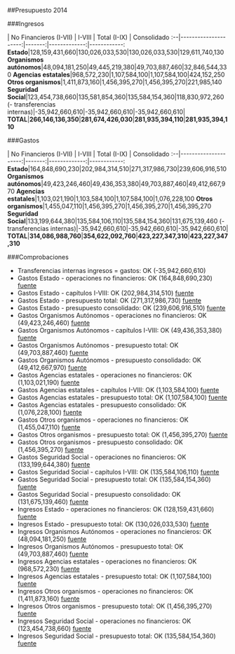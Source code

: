 ##Presupuesto 2014

###Ingresos

 | No Financieros (I-VII) | I-VIII | Total (I-IX) | Consolidado
:--|---------------------:|-------:|-------------:|------------:
**Estado**|128,159,431,660|130,026,033,530|130,026,033,530|129,611,740,130
**Organismos autónomos**|48,094,181,250|49,445,219,380|49,703,887,460|32,846,544,330
**Agencias estatales**|968,572,230|1,107,584,100|1,107,584,100|424,152,250
**Otros organismos**|1,411,873,160|1,456,395,270|1,456,395,270|221,985,140
**Seguridad Social**|123,454,738,660|135,581,854,360|135,584,154,360|118,830,972,260
(- transferencias internas)|-35,942,660,610|-35,942,660,610|-35,942,660,610|
**TOTAL**|**266,146,136,350**|**281,674,426,030**|**281,935,394,110**|**281,935,394,110**

###Gastos

 | No Financieros (I-VII) | I-VIII | Total (I-IX) | Consolidado
:--|---------------------:|-------:|-------------:|------------:
**Estado**|164,848,690,230|202,984,314,510|271,317,986,730|239,606,916,510
**Organismos autónomos**|49,423,246,460|49,436,353,380|49,703,887,460|49,412,667,970
**Agencias estatales**|1,103,021,190|1,103,584,100|1,107,584,100|1,076,228,100
**Otros organismos**|1,455,047,110|1,456,395,270|1,456,395,270|1,456,395,270
**Seguridad Social**|133,199,644,380|135,584,106,110|135,584,154,360|131,675,139,460
(- transferencias internas)|-35,942,660,610|-35,942,660,610|-35,942,660,610|
**TOTAL**|**314,086,988,760**|**354,622,092,760**|**423,227,347,310**|**423,227,347,310**

###Comprobaciones

 * Transferencias internas ingresos = gastos: OK (-35,942,660,610)
 * Gastos Estado - operaciones no financieros: OK (164,848,690,230)   [fuente](http://www.sepg.pap.minhap.gob.es/Presup/PGE2014Proyecto/MaestroDocumentos/PGE-ROM/doc/HTM/N_14_A_R_6_2_801_1_3.HTM)
 * Gastos Estado - capítulos I-VIII: OK (202,984,314,510)   [fuente](http://www.sepg.pap.minhap.gob.es/Presup/PGE2014Proyecto/MaestroDocumentos/PGE-ROM/doc/HTM/N_14_A_R_6_2_801_1_3.HTM)
 * Gastos Estado - presupuesto total: OK (271,317,986,730)   [fuente](http://www.sepg.pap.minhap.gob.es/Presup/PGE2014Proyecto/MaestroDocumentos/PGE-ROM/doc/HTM/N_14_A_R_6_2_801_1_3.HTM)
 * Gastos Estado - presupuesto consolidado: OK (239,606,916,510)   [fuente](http://www.sepg.pap.minhap.gob.es/Presup/PGE2014Proyecto/MaestroDocumentos/PGE-ROM/doc/HTM/N_14_A_R_6_2_801_1_3.HTM)
 * Gastos Organismos Autónomos - operaciones no financieros: OK (49,423,246,460)   [fuente](http://www.sepg.pap.minhap.gob.es/Presup/PGE2014Proyecto/MaestroDocumentos/PGE-ROM/doc/HTM/N_14_A_R_6_2_802_1_3.HTM)
 * Gastos Organismos Autónomos - capítulos I-VIII: OK (49,436,353,380)   [fuente](http://www.sepg.pap.minhap.gob.es/Presup/PGE2014Proyecto/MaestroDocumentos/PGE-ROM/doc/HTM/N_14_A_R_6_2_802_1_3.HTM)
 * Gastos Organismos Autónomos - presupuesto total: OK (49,703,887,460)   [fuente](http://www.sepg.pap.minhap.gob.es/Presup/PGE2014Proyecto/MaestroDocumentos/PGE-ROM/doc/HTM/N_14_A_R_6_2_802_1_3.HTM)
 * Gastos Organismos Autónomos - presupuesto consolidado: OK (49,412,667,970)   [fuente](http://www.sepg.pap.minhap.gob.es/Presup/PGE2014Proyecto/MaestroDocumentos/PGE-ROM/doc/HTM/N_14_A_R_6_2_802_1_3.HTM)
 * Gastos Agencias estatales - operaciones no financieros: OK (1,103,021,190)   [fuente](http://www.sepg.pap.minhap.gob.es/Presup/PGE2014Proyecto/MaestroDocumentos/PGE-ROM/doc/HTM/N_14_A_R_6_2_803_1_3.HTM)
 * Gastos Agencias estatales - capítulos I-VIII: OK (1,103,584,100)   [fuente](http://www.sepg.pap.minhap.gob.es/Presup/PGE2014Proyecto/MaestroDocumentos/PGE-ROM/doc/HTM/N_14_A_R_6_2_803_1_3.HTM)
 * Gastos Agencias estatales - presupuesto total: OK (1,107,584,100)   [fuente](http://www.sepg.pap.minhap.gob.es/Presup/PGE2014Proyecto/MaestroDocumentos/PGE-ROM/doc/HTM/N_14_A_R_6_2_803_1_3.HTM)
 * Gastos Agencias estatales - presupuesto consolidado: OK (1,076,228,100)   [fuente](http://www.sepg.pap.minhap.gob.es/Presup/PGE2014Proyecto/MaestroDocumentos/PGE-ROM/doc/HTM/N_14_A_R_6_2_803_1_3.HTM)
 * Gastos Otros organismos - operaciones no financieros: OK (1,455,047,110)   [fuente](http://www.sepg.pap.minhap.gob.es/Presup/PGE2014Proyecto/MaestroDocumentos/PGE-ROM/doc/HTM/N_14_A_R_6_2_804_1_3.HTM)
 * Gastos Otros organismos - presupuesto total: OK (1,456,395,270)   [fuente](http://www.sepg.pap.minhap.gob.es/Presup/PGE2014Proyecto/MaestroDocumentos/PGE-ROM/doc/HTM/N_14_A_R_6_2_804_1_3.HTM)
 * Gastos Otros organismos - presupuesto consolidado: OK (1,456,395,270)   [fuente](http://www.sepg.pap.minhap.gob.es/Presup/PGE2014Proyecto/MaestroDocumentos/PGE-ROM/doc/HTM/N_14_A_R_6_2_804_1_3.HTM)
 * Gastos Seguridad Social - operaciones no financieros: OK (133,199,644,380)   [fuente](http://www.sepg.pap.minhap.gob.es/Presup/PGE2014Proyecto/MaestroDocumentos/PGE-ROM/doc/HTM/N_14_A_R_6_2_805_1_3.HTM)
 * Gastos Seguridad Social - capítulos I-VIII: OK (135,584,106,110)   [fuente](http://www.sepg.pap.minhap.gob.es/Presup/PGE2014Proyecto/MaestroDocumentos/PGE-ROM/doc/HTM/N_14_A_R_6_2_805_1_3.HTM)
 * Gastos Seguridad Social - presupuesto total: OK (135,584,154,360)   [fuente](http://www.sepg.pap.minhap.gob.es/Presup/PGE2014Proyecto/MaestroDocumentos/PGE-ROM/doc/HTM/N_14_A_R_6_2_805_1_3.HTM)
 * Gastos Seguridad Social - presupuesto consolidado: OK (131,675,139,460)   [fuente](http://www.sepg.pap.minhap.gob.es/Presup/PGE2014Proyecto/MaestroDocumentos/PGE-ROM/doc/HTM/N_14_A_R_6_2_805_1_3.HTM)
 * Ingresos Estado - operaciones no financieros: OK (128,159,431,660)   [fuente](http://www.sepg.pap.minhap.gob.es/Presup/PGE2014Proyecto/MaestroDocumentos/PGE-ROM/doc/HTM/N_14_A_R_6_1_101_1_5_1.HTM)
 * Ingresos Estado - presupuesto total: OK (130,026,033,530)   [fuente](http://www.sepg.pap.minhap.gob.es/Presup/PGE2014Proyecto/MaestroDocumentos/PGE-ROM/doc/HTM/N_14_A_R_6_1_101_1_5_1.HTM)
 * Ingresos Organismos Autónomos - operaciones no financieros: OK (48,094,181,250)   [fuente](http://www.sepg.pap.minhap.gob.es/Presup/PGE2014Proyecto/MaestroDocumentos/PGE-ROM/doc/HTM/N_14_A_R_6_1_102_1_4_1.HTM)
 * Ingresos Organismos Autónomos - presupuesto total: OK (49,703,887,460)   [fuente](http://www.sepg.pap.minhap.gob.es/Presup/PGE2014Proyecto/MaestroDocumentos/PGE-ROM/doc/HTM/N_14_A_R_6_1_102_1_4_1.HTM)
 * Ingresos Agencias estatales - operaciones no financieros: OK (968,572,230)   [fuente](http://www.sepg.pap.minhap.gob.es/Presup/PGE2014Proyecto/MaestroDocumentos/PGE-ROM/doc/HTM/N_14_A_R_6_1_103_1_4_1.HTM)
 * Ingresos Agencias estatales - presupuesto total: OK (1,107,584,100)   [fuente](http://www.sepg.pap.minhap.gob.es/Presup/PGE2014Proyecto/MaestroDocumentos/PGE-ROM/doc/HTM/N_14_A_R_6_1_103_1_4_1.HTM)
 * Ingresos Otros organismos - operaciones no financieros: OK (1,411,873,160)   [fuente](http://www.sepg.pap.minhap.gob.es/Presup/PGE2014Proyecto/MaestroDocumentos/PGE-ROM/doc/HTM/N_14_A_R_6_1_104_1_4_1.HTM)
 * Ingresos Otros organismos - presupuesto total: OK (1,456,395,270)   [fuente](http://www.sepg.pap.minhap.gob.es/Presup/PGE2014Proyecto/MaestroDocumentos/PGE-ROM/doc/HTM/N_14_A_R_6_1_104_1_4_1.HTM)
 * Ingresos Seguridad Social - operaciones no financieros: OK (123,454,738,660)   [fuente](http://www.sepg.pap.minhap.gob.es/Presup/PGE2014Proyecto/MaestroDocumentos/PGE-ROM/doc/HTM/N_14_A_R_6_1_105_1_5_1.HTM)
 * Ingresos Seguridad Social - presupuesto total: OK (135,584,154,360)   [fuente](http://www.sepg.pap.minhap.gob.es/Presup/PGE2014Proyecto/MaestroDocumentos/PGE-ROM/doc/HTM/N_14_A_R_6_1_105_1_5_1.HTM)
